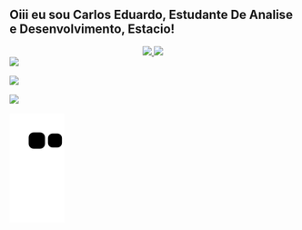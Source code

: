 ## Oiii eu sou Carlos Eduardo, Estudante De Analise e Desenvolvimento, Estacio!

<div align="center">
  <a href="https://https://github.com/Eduardosgg">
   <img height="180em" src="https://github-readme-stats.vercel.app/api?username=Eduardosgg&show_icons=true&theme=tokyonight"/>
 <img height="180em" src="https://github-readme-stats.vercel.app/api/top-langs/?username=Eduardosgg&layout=compact&theme=tokyonight"/>
</div>

<div> 
  <a href="https://www.instagram.com/eduardo_silvagm/" target="_blank"><img src="https://img.shields.io/badge/-Instagram-%23E4405F?style=for-the-badge&logo=instagram&logoColor=white" target="_blank"></a>
  
  <a href = "mailto:CArlosggomes2017@gmail.com"><img src="https://img.shields.io/badge/-Gmail-%23333?style=for-the-badge&logo=gmail&logoColor=white" target="_blank"></a>
  
  <a href="https://www.linkedin.com/in/carlos-eduardo-desenvolvedor/" target="_blank"><img src="https://img.shields.io/badge/-LinkedIn-%230077B5?style=for-the-badge&logo=linkedin&logoColor=white" target="_blank"></a> 
 
  ![Snake animation](https://github.com/rafaballerini/rafaballerini/blob/output/github-contribution-grid-snake.svg)
 
</div>
